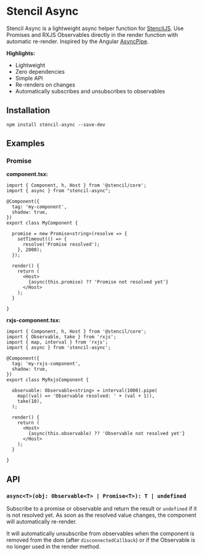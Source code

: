 # Stencil Async

Stencil Async is a lightweight async helper function for [StencilJS](https://stenciljs.com/). Use Promises and RXJS Observables directly in the render function with automatic re-render. Inspired by the Angular [AsyncPipe](https://angular.io/api/common/AsyncPipe).

**Highlights:**

- Lightweight
- Zero dependencies
- Simple API
- Re-renders on changes
- Automatically subscribes and unsubscribes to observables

## Installation

```
npm install stencil-async --save-dev
```

## Examples

### Promise

**component.tsx:**

```tsx
import { Component, h, Host } from '@stencil/core';
import { async } from "stencil-async";

@Component({
  tag: 'my-component',
  shadow: true,
})
export class MyComponent {

  promise = new Promise<string>(resolve => {
    setTimeout(() => {
      resolve('Promise resolved');
    }, 2000);
  });

  render() {
    return (
      <Host>
        {async(this.promise) ?? 'Promise not resolved yet'}
      </Host>
    );
  }

}
```

**rxjs-component.tsx:**

```tsx
import { Component, h, Host } from '@stencil/core';
import { Observable, take } from 'rxjs';
import { map, interval } from 'rxjs';
import { async } from 'stencil-async';

@Component({
  tag: 'my-rxjs-component',
  shadow: true,
})
export class MyRxjsComponent {

  observable: Observable<string> = interval(1000).pipe(
    map((val) => 'Observable resolved: ' + (val + 1)),
    take(10),
  );

  render() {
    return (
      <Host>
        {async(this.observable) ?? 'Observable not resolved yet'}
      </Host>
    );
  }

}
```



## API

### `async<T>(obj: Observable<T> | Promise<T>): T | undefined`

Subscribe to a promise or observable and return the result or `undefined` if it is not resolved yet. As soon as the
resolved value changes, the component will automatically re-render.

It will automatically unsubscribe from observables when the component is removed from the dom (after `disconnectedCallback`)
or if the Observable is no longer used in the render method.
